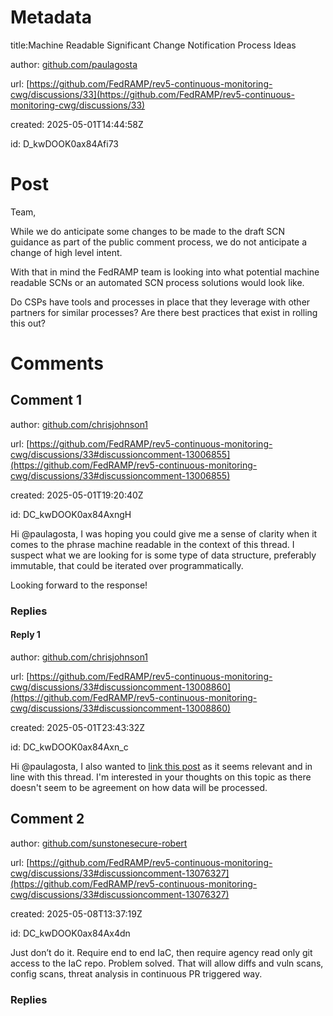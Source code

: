 # Metadata

title:Machine Readable Significant Change Notification Process Ideas

author: [github.com/paulagosta](https://github.com/paulagosta)

url: [https://github.com/FedRAMP/rev5-continuous-monitoring-cwg/discussions/33](https://github.com/FedRAMP/rev5-continuous-monitoring-cwg/discussions/33)

created: 2025-05-01T14:44:58Z

id: D_kwDOOK0ax84Afi73



# Post

Team,

While we do anticipate some changes to be made to the draft SCN guidance as part of the public comment process, we do not anticipate a change of high level intent.  

With that in mind the FedRAMP team is looking into what potential machine readable SCNs or an automated SCN process solutions would look like.  

Do CSPs have tools and processes in place that they leverage with other partners for similar processes?  Are there best practices that exist in rolling this out? 



# Comments




## Comment 1

author: [github.com/chrisjohnson1](https://github.com/chrisjohnson1)

url: [https://github.com/FedRAMP/rev5-continuous-monitoring-cwg/discussions/33#discussioncomment-13006855](https://github.com/FedRAMP/rev5-continuous-monitoring-cwg/discussions/33#discussioncomment-13006855)

created: 2025-05-01T19:20:40Z

id: DC_kwDOOK0ax84AxngH

Hi @paulagosta, I was hoping you could give me a sense of clarity when it comes to the phrase machine readable in the context of this thread.  I suspect what we are looking for is some type of data structure, preferably immutable, that could be iterated over programmatically.

Looking forward to the response! 

### Replies



#### Reply 1

author: [github.com/chrisjohnson1](https://github.com/chrisjohnson1)

url: [https://github.com/FedRAMP/rev5-continuous-monitoring-cwg/discussions/33#discussioncomment-13008860](https://github.com/FedRAMP/rev5-continuous-monitoring-cwg/discussions/33#discussioncomment-13008860)

created: 2025-05-01T23:43:32Z

id: DC_kwDOOK0ax84Axn_c

Hi @paulagosta, I also wanted to [link this post](https://github.com/FedRAMP/automating-assessment-cwg/discussions/25#discussioncomment-13002082) as it seems relevant and in line with this thread.  I'm interested in your thoughts on this topic as there doesn't seem to be agreement on how data will be processed. 



## Comment 2

author: [github.com/sunstonesecure-robert](https://github.com/sunstonesecure-robert)

url: [https://github.com/FedRAMP/rev5-continuous-monitoring-cwg/discussions/33#discussioncomment-13076327](https://github.com/FedRAMP/rev5-continuous-monitoring-cwg/discussions/33#discussioncomment-13076327)

created: 2025-05-08T13:37:19Z

id: DC_kwDOOK0ax84Ax4dn

Just don’t do it. Require end to end IaC, then require agency read only git access to the IaC repo. Problem solved. That will allow diffs and vuln scans, config scans, threat analysis in continuous PR triggered way.

### Replies

